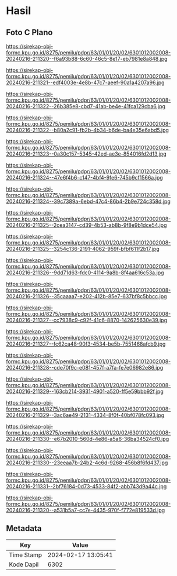 # Hasil

## Foto C Plano

https://sirekap-obj-formc.kpu.go.id/8275/pemilu/pdpr/63/01/01/20/02/6301012002008-20240216-211320--f6a93b88-6c60-46c5-8e17-eb7981e8a848.jpg

https://sirekap-obj-formc.kpu.go.id/8275/pemilu/pdpr/63/01/01/20/02/6301012002008-20240216-211321--edf4003e-4e8b-47c7-aeef-90a1a4207a96.jpg

https://sirekap-obj-formc.kpu.go.id/8275/pemilu/pdpr/63/01/01/20/02/6301012002008-20240216-211322--26b385e8-cbd7-41ab-be4e-41fca129cba6.jpg

https://sirekap-obj-formc.kpu.go.id/8275/pemilu/pdpr/63/01/01/20/02/6301012002008-20240216-211322--b80a2c91-fb2b-4b34-b6de-ba4e35e6abd5.jpg

https://sirekap-obj-formc.kpu.go.id/8275/pemilu/pdpr/63/01/01/20/02/6301012002008-20240216-211323--0a30c157-5345-42ed-ae3e-854016fd2d13.jpg

https://sirekap-obj-formc.kpu.go.id/8275/pemilu/pdpr/63/01/01/20/02/6301012002008-20240216-211324--47e6f4b6-c147-4bf4-9fe6-745b9cf1566a.jpg

https://sirekap-obj-formc.kpu.go.id/8275/pemilu/pdpr/63/01/01/20/02/6301012002008-20240216-211324--39c7389a-6ebd-47c4-86b4-2b9e724c358d.jpg

https://sirekap-obj-formc.kpu.go.id/8275/pemilu/pdpr/63/01/01/20/02/6301012002008-20240216-211325--2cea3147-cd39-4b53-ab8b-9f8e9b1dce54.jpg

https://sirekap-obj-formc.kpu.go.id/8275/pemilu/pdpr/63/01/01/20/02/6301012002008-20240216-211325--3254c136-2191-4062-959f-bfbf611f2b17.jpg

https://sirekap-obj-formc.kpu.go.id/8275/pemilu/pdpr/63/01/01/20/02/6301012002008-20240216-211326--9dd71d63-fdc0-4114-9a8b-8f4aa616c53a.jpg

https://sirekap-obj-formc.kpu.go.id/8275/pemilu/pdpr/63/01/01/20/02/6301012002008-20240216-211326--35caaaa7-e202-412b-85e7-637bf8c5bbcc.jpg

https://sirekap-obj-formc.kpu.go.id/8275/pemilu/pdpr/63/01/01/20/02/6301012002008-20240216-211327--cc7938c9-c92f-41c6-8870-142625630e39.jpg

https://sirekap-obj-formc.kpu.go.id/8275/pemilu/pdpr/63/01/01/20/02/6301012002008-20240216-211327--fc62ca48-90f3-4534-be5b-7551468afcb9.jpg

https://sirekap-obj-formc.kpu.go.id/8275/pemilu/pdpr/63/01/01/20/02/6301012002008-20240216-211328--cde70f9c-e081-457f-a7fa-fe7e06982e86.jpg

https://sirekap-obj-formc.kpu.go.id/8275/pemilu/pdpr/63/01/01/20/02/6301012002008-20240216-211329--163cb214-3931-4901-a520-ff5e59bbb92f.jpg

https://sirekap-obj-formc.kpu.go.id/8275/pemilu/pdpr/63/01/01/20/02/6301012002008-20240216-211329--3ac6ae49-2131-4334-8f0f-40bf078fc093.jpg

https://sirekap-obj-formc.kpu.go.id/8275/pemilu/pdpr/63/01/01/20/02/6301012002008-20240216-211330--e67b2010-560d-4e86-a5a6-36ba34524cf0.jpg

https://sirekap-obj-formc.kpu.go.id/8275/pemilu/pdpr/63/01/01/20/02/6301012002008-20240216-211330--23eeaa7b-24b2-4c6d-9268-456b8f6fd437.jpg

https://sirekap-obj-formc.kpu.go.id/8275/pemilu/pdpr/63/01/01/20/02/6301012002008-20240216-211331--2bf76184-0d73-4533-84f2-abb743d9a44c.jpg

https://sirekap-obj-formc.kpu.go.id/8275/pemilu/pdpr/63/01/01/20/02/6301012002008-20240216-211320--a531b5a7-cc7e-4435-970f-f772e819533d.jpg


## Metadata

| Key        | Value               |
| ---------- | ------------------- |
| Time Stamp | 2024-02-17 13:05:41 |
| Kode Dapil | 6302                |



